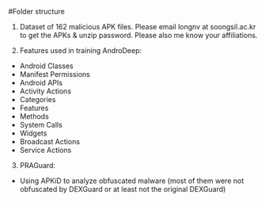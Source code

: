 #Folder structure

1. Dataset of 162 malicious APK files. Please email longnv at soongsil.ac.kr to get the APKs & unzip password. 
Please also me know your affiliations.


2. Features used in training AndroDeep:
- Android Classes
- Manifest Permissions
- Android APIs
- Activity Actions
- Categories  
- Features             
- Methods          
- System Calls   
- Widgets
- Broadcast Actions  
- Service Actions  

3. PRAGuard:
- Using APKiD to analyze obfuscated malware (most of them were not obfuscated by DEXGuard or at least not the original DEXGuard)
